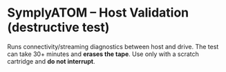 # SymplyATOM – Host Validation (destructive test)

Runs connectivity/streaming diagnostics between host and drive. The test can take 30+ minutes and **erases the tape**. Use only with a scratch cartridge and **do not interrupt**.
